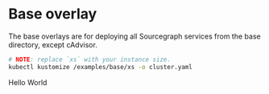 # Base overlay

The base overlays are for deploying all Sourcegraph services from the base directory, except cAdvisor.

```bash
# NOTE: replace `xs` with your instance size.
kubectl kustomize /examples/base/xs -o cluster.yaml
```
Hello World
